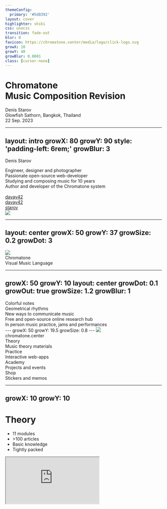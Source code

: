 ```yaml
---
themeConfig:
  primary: '#5d8392'
layout: cover
highlighter: shiki
css: unocss
transition: fade-out
blur: 0
favicon: https://chromatone.center/media/logo/click-logo.svg
growX: 10
growY: 40
growBlur: 0.0001
class: [cursor-none]
---
```


<h1 flex="~ col">
<div font-bold text-7xl>Chromatone</div>
<div flex="~ gap3" text-5xl mt-2 items-center>Music Composition Revision</div>
</h1>

<div uppercase text-lg tracking-widest>
Denis Starov
</div>

<div abs-br mx-10 my-14 flex="~ col" text-xl text-right>
  <div>Glowfish Sathorn, Bangkok, Thailand</div>
  <div text-lg opacity-50>22 Sep. 2023</div>
</div>

---
layout: intro
growX: 80
growY: 90
style: 'padding-left: 6rem;'
growBlur: 3
---

<h10 text-60px font-bold> Denis Starov</h10>

<div leading-10 opacity-90 text-2xl mt-2>
Engineer, designer and photographer<br>
Passionate open-source web-developer<br>
Studying and composing music for 10 years<br>
Author and developer of the Chromatone system<br>
<br>
</div>

<div my-10 text-2xl w-min flex="~ gap-1" items-center justify-center>

  <ri-github-line op50 ma text-xl ml4/>
  <div><a href="https://github.com/davay42" target="_blank" class="border-none! ">davay42</a></div>
  <ri-twitter-line op50 ma text-xl ml4/>
  <div><a href="https://twitter.com/davay42" target="_blank" class="border-none! ">davay42</a></div>
  <la-telegram op50 ma text-xl ml4/>
  <div><a href="https://t.me/starov" target="_blank" class="border-none! ">starov</a></div>
  
</div>

<img src="https://avatars.githubusercontent.com/u/6184449?v=4" rounded-full w-45 abs-tr mt-30 mr-40/>

<div flex="~ gap2">

</div>

<!--

-->

---
layout: center
growX: 50
growY: 37
growSize: 0.2
growDot: 3
---

<img mx-auto w-60 mt-2 src="/logo.svg" />

<div text-center mt-4 font-bold text-60px> Chromatone</div>
<div text-center text-32px>Visual Music Language</div>

<!--
Let's start by talking about Developer Experience. These years we have heard about Developer Experience more and more often. Frameworks have put a lot of effort into improving Developer Experience, to make our work more efficient and productive, and of course, a better experience. Here I'd like to divide the big concept into different parts and see what we have done to really make a difference from a framework's perspective.
-->

---
growX: 50
growY: 10
layout: center
growDot: 0.1
growOut: true
growSize: 1.2
growBlur: 1
---
<div flex text-3xl flex-col gap-4 items-center text-center>
<v-clicks>
<div> Colorful notes</div>
<div> Geometrical rhythms</div>
<div> New ways to communicate music </div>
<div> Free and open-source online research hub</div>
<div> In person music practice, jams and performances</div>
</v-clicks>
</div>
---
growX: 50
growY: 19.5
growSize: 0.8
---

<img mx-auto mt-7 w-20 src="/logo.svg" />
<div text-4xl mt-6 text-center> chromatone.center</div>

<div flex="~" justify-evenly items-center h-60>
<v-clicks>

<div flex="~ col" items-center gap-2>
<div text-4xl font-bold>Theory</div>
<div text-base op80>Music theory materials</div>
</div>

<div flex="~ col" items-center gap-2>
<div text-4xl font-bold>Practice</div>
<div text-base op80>Interactive web-apps</div>
</div>

<div flex="~ col" items-center gap-2>
<div text-4xl font-bold>Academy</div>
<div text-base op80>Projects and events</div>
</div>

<div flex="~ col" items-center gap-2>
<div text-4xl font-bold>Shop</div>
<div text-base op80>Stickers and memos</div>
</div>

</v-clicks>
</div>

---
growX: 10
growY: 10
---

# Theory

<v-clicks>

- 11 modules
- \>100 articles
- Basic knowledge
- Tightly packed

</v-clicks>

<iframe v-click rounded-xl m-8 src="https://chromatone.center/theory/"
  onload="this.style.visibility = 'visible';"
  scale-90 origin-top-right absolute right-0 top-0 bottom-0 w="75%" h="100%"
/>

---
growX: 10
growY: 80
---

# Practice

<v-clicks>

- \>50 apps
- MIDI
- Synthesis
- Analysis
- Visualization

</v-clicks>

<iframe v-click rounded-xl m-4 src="https://chromatone.center/practice/"
  onload="this.style.visibility = 'visible';"
  scale-90 origin-top-right absolute right-0 top-0 bottom-0 w="75%" h="100%"
/>

---
growX: 90
growY: 10
growSize: 0.7
growBlur: 0.5
---

# Academy

<v-clicks>

- Projects
- Events
- Partners
- Tutors
- Students

</v-clicks>

<iframe v-click rounded-xl m-4 src="https://academy.chromatone.center/"
  onload="this.style.visibility = 'visible';"
  scale-90 origin-top-right absolute right-0 top-0 bottom-0 w="75%" h="105%"
/>

<!-- ## Where is Chromatone now

Chromatone is an international music education platform for everyone to gain knowledge and new pleasant experience. The knowledge is stored in the articles and apps, but it's compressed and dryed out to be light and compact. But there's so much to dive in! And that's where guidance may be incredibly helpful.

We're building from the ground up, educating ourselves and the ones who want to participate in the early development. While Chromatone is developed for more than 4 years it's still a long way to have it finished. It becomes more of a process of distilling and transfering knowledge and joy.

Chromatone as the music itself is totally international and doesn't rely on any language (except JavaScript 😇). Our goal is to create an international community of teachers, learners and practitioners of our visual music approach. It has already recommended itself in music theory educational video production and the time has come for it expand worldwide. Project by project.

## Where are we going

First step is to establish the convenient way for tutors to meet their students. Then educators will start creating their own content with all the tools available. In any language and for any age and any level of prior musical knowledge.

Second step is for all the educated people to gather together and play some amazing live music. Once you're in, you know it's a whole experience bringing deep joy of being in sync with each other! For that we hold meetups and other events. It's our testing ground for new music collaboration formats.

Third step is to make such musical gatherings a part of the new post-scarcity culture worldwide. Chromatone makes music much easier for visual people to learn and practice, so it enables significantly more musicians in any given place. So there's always someone to jam with! 🤩 And everyone should be able to meet other musicians and improvise together for a couple of hours at least once a month. 👏 -->

---
growX: 110
growY: 50
---

# Shop

<v-clicks>

- Stickers
- Memos
- Printable designs

</v-clicks>

<iframe v-click rounded-xl m-4 src="https://shop.chromatone.center/"
  onload="this.style.visibility = 'visible';"
  scale-90 origin-top-right absolute right-0 top-0 bottom-0 w="75%" h="105%"
/>

---
layout: center
growX: 66
growY: 55
class: [text-2xl]
---

<h1 font-bold> So how do we speak Chromatone?</h1>
<img v-click absolute right-62 bottom-42 mx-auto mt-7 w-40 src="/logo.svg" />

<div v-click>12 colors</div>
<div v-click>12 notes</div>
<div v-click>12 intervals</div>
<div v-click>100+ chords and scales</div>
<div v-click>1000+ rhythmic patterns</div>

---
layout: center
growX: 90
growY: 24
---

<img  absolute right-10 top-10 mx-auto mt-7 w-30 src="/logo.svg" />

<h2 font-bold>Visual language enables</h2>
<h1 my-4> collaborative live composition</h1>
<div text-2xl my-2> We can set multidimensional coordinates of a region </div>
<div text-2xl my-2> in the endless space of possible sound combinations </div>
<div text-4xl font-bold mt-4 my-2 v-click> and travel there together! </div>

---
layout: center
growX: 50
growY: 0
class: [text-center]
---
<div mt-20 mb-4 text-2xl >So this is</div>

<div text-6xl mb-4 font-bold> Visual Music Language</div>

<div v-click text-4xl mb-8>Now have a break for chat</div>

<!--
That's all for my talk. The slides can be found on my website. Thank you!
-->

---
growX: 50
growY: 44
class:
---

<img w-40 src="/tsoop.svg"/>
<div v-click mb-2 text-lg> live multimedia generation</div>
<a href="https://tsoop.com" target="_blank" v-click text-xl>tsoop.com</a>

<iframe v-click rounded-xl m-4 src="https://tsoop.com/"
  onload="this.style.visibility = 'visible';"
  scale-90 origin-top-right absolute right-0 top-0 bottom-0 w="75%" h="105%"
/>

---
growX: 50
growY: 50
layout: center
---

#

Slides available at [slides.chromatone.center](https://slides.chromatone.center/music-composition-revision/)

<script setup></script>
